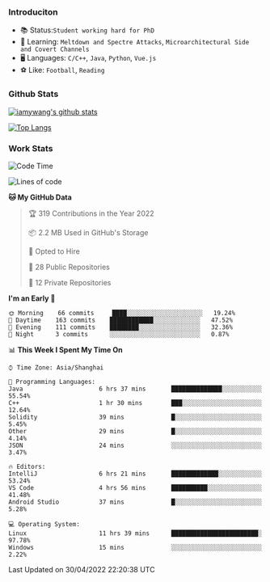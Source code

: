 ### Introduciton

- 📚 Status:`Student working hard for PhD`
- 🔎 Learning: `Meltdown and Spectre Attacks`, `Microarchitectural Side and Covert Channels`
- 🖥️ Languages: `C/C++`, `Java`, `Python`, `Vue.js`
- ⚽ Like: `Football`, `Reading`

### Github Stats

[![iamywang's github stats](https://github-readme-stats.vercel.app/api?username=iamywang&count_private=true&show_icons=true)]()

[![Top Langs](https://github-readme-stats.vercel.app/api/top-langs/?username=iamywang&layout=compact)]()

### Work Stats

<!--START_SECTION:waka-->
![Code Time](http://img.shields.io/badge/Code%20Time-292%20hrs%2028%20mins-blue)

![Lines of code](https://img.shields.io/badge/From%20Hello%20World%20I%27ve%20Written--49%20Thousand%20lines%20of%20code-blue)

**🐱 My GitHub Data** 

> 🏆 319 Contributions in the Year 2022
 > 
> 📦 2.2 MB Used in GitHub's Storage 
 > 
> 💼 Opted to Hire
 > 
> 📜 28 Public Repositories 
 > 
> 🔑 12 Private Repositories  
 > 
**I'm an Early 🐤** 

```text
🌞 Morning    66 commits     ████░░░░░░░░░░░░░░░░░░░░░   19.24% 
🌆 Daytime    163 commits    ████████████░░░░░░░░░░░░░   47.52% 
🌃 Evening    111 commits    ████████░░░░░░░░░░░░░░░░░   32.36% 
🌙 Night      3 commits      ░░░░░░░░░░░░░░░░░░░░░░░░░   0.87%

```


📊 **This Week I Spent My Time On** 

```text
⌚︎ Time Zone: Asia/Shanghai

💬 Programming Languages: 
Java                     6 hrs 37 mins       ██████████████░░░░░░░░░░░   55.54% 
C++                      1 hr 30 mins        ███░░░░░░░░░░░░░░░░░░░░░░   12.64% 
Solidity                 39 mins             █░░░░░░░░░░░░░░░░░░░░░░░░   5.45% 
Other                    29 mins             █░░░░░░░░░░░░░░░░░░░░░░░░   4.14% 
JSON                     24 mins             ░░░░░░░░░░░░░░░░░░░░░░░░░   3.47%

🔥 Editors: 
IntelliJ                 6 hrs 21 mins       █████████████░░░░░░░░░░░░   53.24% 
VS Code                  4 hrs 56 mins       ██████████░░░░░░░░░░░░░░░   41.48% 
Android Studio           37 mins             █░░░░░░░░░░░░░░░░░░░░░░░░   5.28%

💻 Operating System: 
Linux                    11 hrs 39 mins      ████████████████████████░   97.78% 
Windows                  15 mins             ░░░░░░░░░░░░░░░░░░░░░░░░░   2.22%

```


 Last Updated on 30/04/2022 22:20:38 UTC
<!--END_SECTION:waka-->
